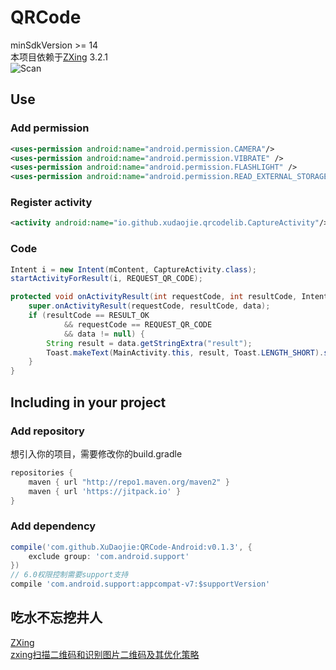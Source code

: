 QRCode
===
minSdkVersion >= 14<br>
本项目依赖于[ZXing](https://github.com/zxing/zxing) 3.2.1<br>
![Scan](https://github.com/XuDaojie/QRCode-Android/blob/master/art/scan_qrcode.gif)

## Use

### Add permission
``` xml
<uses-permission android:name="android.permission.CAMERA"/>
<uses-permission android:name="android.permission.VIBRATE" />
<uses-permission android:name="android.permission.FLASHLIGHT" />
<uses-permission android:name="android.permission.READ_EXTERNAL_STORAGE"/>
```

### Register activity
``` xml
<activity android:name="io.github.xudaojie.qrcodelib.CaptureActivity"/>
```

### Code
``` java
Intent i = new Intent(mContent, CaptureActivity.class);
startActivityForResult(i, REQUEST_QR_CODE);
```

``` java
protected void onActivityResult(int requestCode, int resultCode, Intent data) {
    super.onActivityResult(requestCode, resultCode, data);
    if (resultCode == RESULT_OK
            && requestCode == REQUEST_QR_CODE
            && data != null) {
        String result = data.getStringExtra("result");
        Toast.makeText(MainActivity.this, result, Toast.LENGTH_SHORT).show();
    }
}
```

## Including in your project

### Add repository
    
想引入你的项目，需要修改你的build.gradle
``` gradle
repositories {
    maven { url "http://repo1.maven.org/maven2" }
    maven { url 'https://jitpack.io' }
}
```

### Add dependency
``` gradle
compile('com.github.XuDaojie:QRCode-Android:v0.1.3', {
    exclude group: 'com.android.support'
})
// 6.0权限控制需要support支持
compile 'com.android.support:appcompat-v7:$supportVersion'
```

## 吃水不忘挖井人
[ZXing](https://github.com/zxing/zxing)<br>
[zxing扫描二维码和识别图片二维码及其优化策略](http://iluhcm.com/2016/01/08/scan-qr-code-and-recognize-it-from-picture-fastly-using-zxing/)<br>